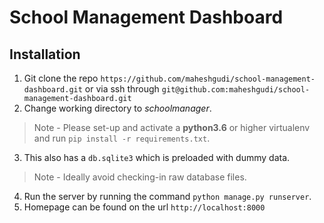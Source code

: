School Management Dashboard
===========================

Installation
-------------

1. Git clone the repo `https://github.com/maheshgudi/school-management-dashboard.git` or via ssh through `git@github.com:maheshgudi/school-management-dashboard.git`
2. Change working directory to *schoolmanager*.
> Note - Please set-up and activate a **python3.6** or higher virtualenv and run `pip install -r requirements.txt`.
3. This also has a `db.sqlite3` which is preloaded with dummy data. 
> Note - Ideally avoid checking-in raw database files.
4. Run the server by running the command ```python manage.py runserver```.
5. Homepage can be found on the url `http://localhost:8000`